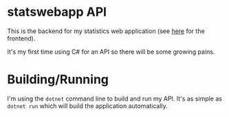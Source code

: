 # statswebapp API
This is the backend for my statistics web application (see [here](https://github.com/Kiyoshika/statswebapp-ui) for the frontend).

It's my first time using C# for an API so there will be some growing pains.

# Building/Running
I'm using the `dotnet` command line to build and run my API. It's as simple as `dotnet run` which will build the application automatically.